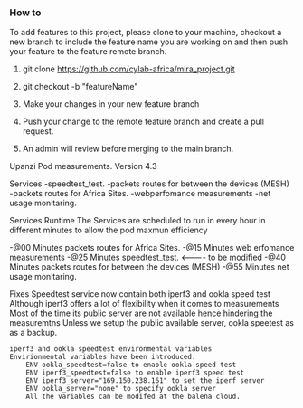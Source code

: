 ### How to

To add features to this project, please clone to your machine, checkout a new branch to include the feature name you are working on and then push your feature to the feature remote branch.

1. git clone https://github.com/cylab-africa/mira_project.git

2. git checkout -b "featureName"

3. Make your changes in your new feature branch

4. Push your change to the remote feature branch and create a pull request. 

5. An admin will review before merging to the main branch.


Upanzi Pod measurements. Version 4.3

Services
-speedtest_test.
-packets routes for between the devices (MESH)
-packets routes for Africa Sites.
-webperfomance measurements
-net usage monitaring.

Services Runtime
The Services are scheduled to run in every hour in different minutes
to allow the pod maxmun efficiency 

-@00 Minutes packets routes for Africa Sites.
-@15 Minutes web erfomance measurements
-@25 Minutes speedtest_test. <---- to be modified
-@40 Minutes packets routes for between the devices (MESH)
-@55 Minutes net usage monitaring.


Fixes
    Speedtest service now contain both iperf3 and ookla speed test 
       Although iperf3 offers a lot of flexibility when it comes to measurements
       Most of the time its public server are not available hence hindering the measuremtns 
       Unless we setup the public available server, ookla speetest as as a backup.
    
    iperf3 and ookla speedtest environmental variables
    Envirionmental variables have been introduced.
        ENV ookla_speedtest=false to enable ookla speed test
        ENV iperf3_speedtest=false to enable iperf3 speed test
        ENV iperf3_server="169.150.238.161" to set the iperf server
        ENV ookla_server="none" to specify ookla server
        All the variables can be modifed at the balena cloud.